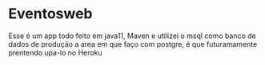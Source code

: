 # Eventosweb

Esse é um app todo feito em java11, Maven e utilizei o msql como banco de dados de produção
a area em que faço com postgre, é que futuramamente prentendo upa-lo no Heroku
